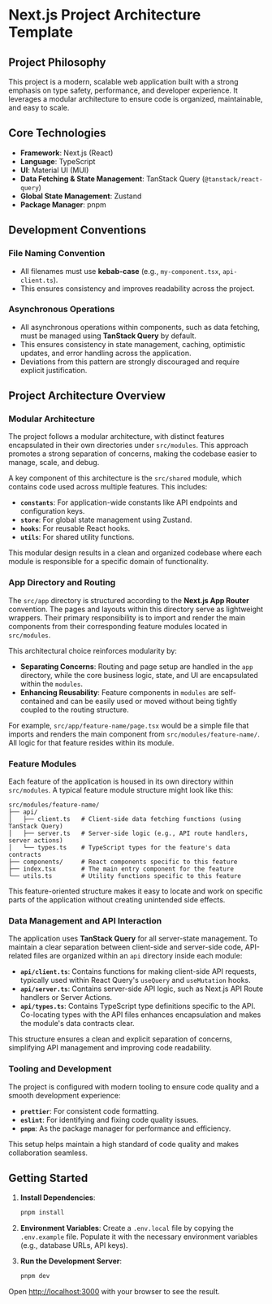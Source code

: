 # Next.js Project Architecture Template

## Project Philosophy

This project is a modern, scalable web application built with a strong emphasis on type safety, performance, and developer experience. It leverages a modular architecture to ensure code is organized, maintainable, and easy to scale.

## Core Technologies

-   **Framework**: Next.js (React)
-   **Language**: TypeScript
-   **UI**: Material UI (MUI)
-   **Data Fetching & State Management**: TanStack Query (`@tanstack/react-query`)
-   **Global State Management**: Zustand
-   **Package Manager**: pnpm

## Development Conventions

### File Naming Convention

-   All filenames must use **kebab-case** (e.g., `my-component.tsx`, `api-client.ts`).
-   This ensures consistency and improves readability across the project.

### Asynchronous Operations

-   All asynchronous operations within components, such as data fetching, must be managed using **TanStack Query** by default.
-   This ensures consistency in state management, caching, optimistic updates, and error handling across the application.
-   Deviations from this pattern are strongly discouraged and require explicit justification.

## Project Architecture Overview

### Modular Architecture

The project follows a modular architecture, with distinct features encapsulated in their own directories under `src/modules`. This approach promotes a strong separation of concerns, making the codebase easier to manage, scale, and debug.

A key component of this architecture is the `src/shared` module, which contains code used across multiple features. This includes:

-   **`constants`**: For application-wide constants like API endpoints and configuration keys.
-   **`store`**: For global state management using Zustand.
-   **`hooks`**: For reusable React hooks.
-   **`utils`**: For shared utility functions.

This modular design results in a clean and organized codebase where each module is responsible for a specific domain of functionality.

### App Directory and Routing

The `src/app` directory is structured according to the **Next.js App Router** convention. The pages and layouts within this directory serve as lightweight wrappers. Their primary responsibility is to import and render the main components from their corresponding feature modules located in `src/modules`.

This architectural choice reinforces modularity by:

-   **Separating Concerns**: Routing and page setup are handled in the `app` directory, while the core business logic, state, and UI are encapsulated within the `modules`.
-   **Enhancing Reusability**: Feature components in `modules` are self-contained and can be easily used or moved without being tightly coupled to the routing structure.

For example, `src/app/feature-name/page.tsx` would be a simple file that imports and renders the main component from `src/modules/feature-name/`. All logic for that feature resides within its module.

### Feature Modules

Each feature of the application is housed in its own directory within `src/modules`. A typical feature module structure might look like this:

```
src/modules/feature-name/
├── api/
│   ├── client.ts   # Client-side data fetching functions (using TanStack Query)
│   ├── server.ts   # Server-side logic (e.g., API route handlers, server actions)
│   └── types.ts    # TypeScript types for the feature's data contracts
├── components/     # React components specific to this feature
├── index.tsx       # The main entry component for the feature
└── utils.ts        # Utility functions specific to this feature
```

This feature-oriented structure makes it easy to locate and work on specific parts of the application without creating unintended side effects.

### Data Management and API Interaction

The application uses **TanStack Query** for all server-state management. To maintain a clear separation between client-side and server-side code, API-related files are organized within an `api` directory inside each module:

-   **`api/client.ts`**: Contains functions for making client-side API requests, typically used within React Query's `useQuery` and `useMutation` hooks.
-   **`api/server.ts`**: Contains server-side API logic, such as Next.js API Route handlers or Server Actions.
-   **`api/types.ts`**: Contains TypeScript type definitions specific to the API. Co-locating types with the API files enhances encapsulation and makes the module's data contracts clear.

This structure ensures a clean and explicit separation of concerns, simplifying API management and improving code readability.

### Tooling and Development

The project is configured with modern tooling to ensure code quality and a smooth development experience:

-   **`prettier`**: For consistent code formatting.
-   **`eslint`**: For identifying and fixing code quality issues.
-   **`pnpm`**: As the package manager for performance and efficiency.

This setup helps maintain a high standard of code quality and makes collaboration seamless.

## Getting Started

1.  **Install Dependencies**:
    ```bash
    pnpm install
    ```

2.  **Environment Variables**:
    Create a `.env.local` file by copying the `.env.example` file. Populate it with the necessary environment variables (e.g., database URLs, API keys).

3.  **Run the Development Server**:
    ```bash
    pnpm dev
    ```

Open [http://localhost:3000](http://localhost:3000) with your browser to see the result.
